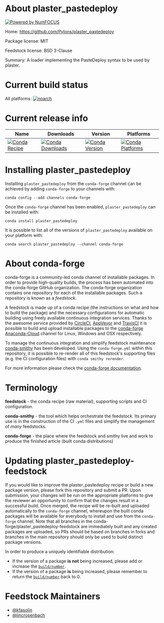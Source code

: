About plaster_pastedeploy
=========================

[![Powered by NumFOCUS](https://img.shields.io/badge/powered%20by-NumFOCUS-orange.svg?style=flat&colorA=E1523D&colorB=007D8A)](http://numfocus.org)

Home: https://github.com/Pylons/plaster_pastedeploy

Package license: MIT

Feedstock license: BSD 3-Clause

Summary: A loader implementing the PasteDeploy syntax to be used by plaster.



Current build status
====================

All platforms:
[![noarch](https://img.shields.io/circleci/project/github/conda-forge/plaster_pastedeploy-feedstock/master.svg?label=noarch)](https://circleci.com/gh/conda-forge/plaster_pastedeploy-feedstock)

Current release info
====================

| Name | Downloads | Version | Platforms |
| --- | --- | --- | --- |
| [![Conda Recipe](https://img.shields.io/badge/recipe-plaster_pastedeploy-green.svg)](https://anaconda.org/conda-forge/plaster_pastedeploy) | [![Conda Downloads](https://img.shields.io/conda/dn/conda-forge/plaster_pastedeploy.svg)](https://anaconda.org/conda-forge/plaster_pastedeploy) | [![Conda Version](https://img.shields.io/conda/vn/conda-forge/plaster_pastedeploy.svg)](https://anaconda.org/conda-forge/plaster_pastedeploy) | [![Conda Platforms](https://img.shields.io/conda/pn/conda-forge/plaster_pastedeploy.svg)](https://anaconda.org/conda-forge/plaster_pastedeploy) |

Installing plaster_pastedeploy
==============================

Installing `plaster_pastedeploy` from the `conda-forge` channel can be achieved by adding `conda-forge` to your channels with:

```
conda config --add channels conda-forge
```

Once the `conda-forge` channel has been enabled, `plaster_pastedeploy` can be installed with:

```
conda install plaster_pastedeploy
```

It is possible to list all of the versions of `plaster_pastedeploy` available on your platform with:

```
conda search plaster_pastedeploy --channel conda-forge
```


About conda-forge
=================

conda-forge is a community-led conda channel of installable packages.
In order to provide high-quality builds, the process has been automated into the
conda-forge GitHub organization. The conda-forge organization contains one repository
for each of the installable packages. Such a repository is known as a *feedstock*.

A feedstock is made up of a conda recipe (the instructions on what and how to build
the package) and the necessary configurations for automatic building using freely
available continuous integration services. Thanks to the awesome service provided by
[CircleCI](https://circleci.com/), [AppVeyor](https://www.appveyor.com/)
and [TravisCI](https://travis-ci.org/) it is possible to build and upload installable
packages to the [conda-forge](https://anaconda.org/conda-forge)
[Anaconda-Cloud](https://anaconda.org/) channel for Linux, Windows and OSX respectively.

To manage the continuous integration and simplify feedstock maintenance
[conda-smithy](https://github.com/conda-forge/conda-smithy) has been developed.
Using the ``conda-forge.yml`` within this repository, it is possible to re-render all of
this feedstock's supporting files (e.g. the CI configuration files) with ``conda smithy rerender``.

For more information please check the [conda-forge documentation](https://conda-forge.org/docs/).

Terminology
===========

**feedstock** - the conda recipe (raw material), supporting scripts and CI configuration.

**conda-smithy** - the tool which helps orchestrate the feedstock.
                   Its primary use is in the construction of the CI ``.yml`` files
                   and simplify the management of *many* feedstocks.

**conda-forge** - the place where the feedstock and smithy live and work to
                  produce the finished article (built conda distributions)


Updating plaster_pastedeploy-feedstock
======================================

If you would like to improve the plaster_pastedeploy recipe or build a new
package version, please fork this repository and submit a PR. Upon submission,
your changes will be run on the appropriate platforms to give the reviewer an
opportunity to confirm that the changes result in a successful build. Once
merged, the recipe will be re-built and uploaded automatically to the
`conda-forge` channel, whereupon the built conda packages will be available for
everybody to install and use from the `conda-forge` channel.
Note that all branches in the conda-forge/plaster_pastedeploy-feedstock are
immediately built and any created packages are uploaded, so PRs should be based
on branches in forks and branches in the main repository should only be used to
build distinct package versions.

In order to produce a uniquely identifiable distribution:
 * If the version of a package **is not** being increased, please add or increase
   the [``build/number``](https://conda.io/docs/user-guide/tasks/build-packages/define-metadata.html#build-number-and-string).
 * If the version of a package **is** being increased, please remember to return
   the [``build/number``](https://conda.io/docs/user-guide/tasks/build-packages/define-metadata.html#build-number-and-string)
   back to 0.

Feedstock Maintainers
=====================

* [@kfasolin](https://github.com/kfasolin/)
* [@lincrosenbach](https://github.com/lincrosenbach/)

